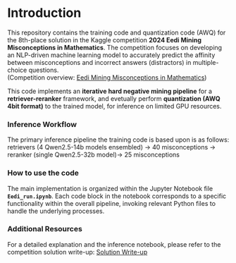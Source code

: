 # Introduction

This repository contains the training code and quantization code (AWQ) for the 8th-place solution in the Kaggle competition **2024 Eedi Mining Misconceptions in Mathematics**. The competition focuses on developing an NLP-driven machine learning model to accurately predict the affinity between misconceptions and incorrect answers (distractors) in multiple-choice questions.  
(Competition overview: [Eedi Mining Misconceptions in Mathematics](https://www.kaggle.com/competitions/eedi-mining-misconceptions-in-mathematics/overview))

This code implements an **iterative hard negative mining pipeline** for a **retriever-reranker** framework, and evetually perform **quantization (AWQ 4bit format)** to the trained model, for inference on limited GPU resources. 

### Inference Workflow
The primary inference pipeline the training code is based upon is as follows:  
retrievers (4 Qwen2.5-14b models ensembled) → 40 misconceptions → reranker (single Qwen2.5-32b model)→ 25 misconceptions

### How to use the code
The main implementation is organized within the Jupyter Notebook file **`Eedi_run.ipynb`**. Each code block in the notebook corresponds to a specific functionality within the overall pipeline, invoking relevant Python files to handle the underlying processes.  

### Additional Resources
For a detailed explanation and the inference notebook, please refer to the competition solution write-up: [Solution Write-up](https://www.kaggle.com/competitions/eedi-mining-misconceptions-in-mathematics/discussion/551412)

